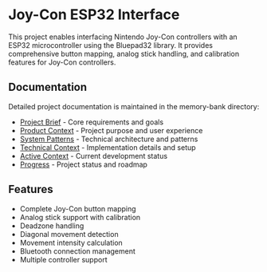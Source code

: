 # Joy-Con ESP32 Interface

This project enables interfacing Nintendo Joy-Con controllers with an ESP32 microcontroller using the Bluepad32 library. It provides comprehensive button mapping, analog stick handling, and calibration features for Joy-Con controllers.

## Documentation

Detailed project documentation is maintained in the memory-bank directory:

- [Project Brief](memory-bank/projectbrief.md) - Core requirements and goals
- [Product Context](memory-bank/productContext.md) - Project purpose and user experience
- [System Patterns](memory-bank/systemPatterns.md) - Technical architecture and patterns
- [Technical Context](memory-bank/techContext.md) - Implementation details and setup
- [Active Context](memory-bank/activeContext.md) - Current development status
- [Progress](memory-bank/progress.md) - Project status and roadmap

## Features

- Complete Joy-Con button mapping
- Analog stick support with calibration
- Deadzone handling
- Diagonal movement detection
- Movement intensity calculation
- Bluetooth connection management
- Multiple controller support
